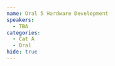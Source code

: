 ```yaml
---
name: Oral 5 Hardware Development
speakers:
  - TBA
categories:
  - Cat A
  - Oral
hide: true
---
```

